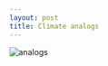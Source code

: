 ```yaml
---
layout: post
title: Climate analogs
---
```



![analogs](http://matthewkling.github.io/assets/animation.png)